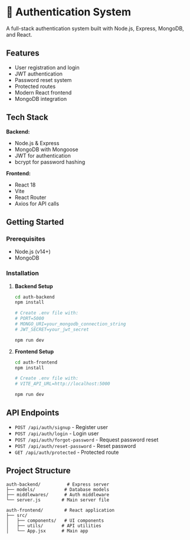 # 🔐 Authentication System

A full-stack authentication system built with Node.js, Express, MongoDB, and React.

## Features

- User registration and login
- JWT authentication
- Password reset system
- Protected routes
- Modern React frontend
- MongoDB integration

## Tech Stack

**Backend:**
- Node.js & Express
- MongoDB with Mongoose
- JWT for authentication
- bcrypt for password hashing

**Frontend:**
- React 18
- Vite
- React Router
- Axios for API calls

## Getting Started

### Prerequisites
- Node.js (v14+)
- MongoDB

### Installation

1. **Backend Setup**
   ```bash
   cd auth-backend
   npm install
   
   # Create .env file with:
   # PORT=5000
   # MONGO_URI=your_mongodb_connection_string
   # JWT_SECRET=your_jwt_secret
   
   npm run dev
   ```

2. **Frontend Setup**
   ```bash
   cd auth-frontend
   npm install
   
   # Create .env file with:
   # VITE_API_URL=http://localhost:5000
   
   npm run dev
   ```

## API Endpoints

- `POST /api/auth/signup` - Register user
- `POST /api/auth/login` - Login user
- `POST /api/auth/forgot-password` - Request password reset
- `POST /api/auth/reset-password` - Reset password
- `GET /api/auth/protected` - Protected route

## Project Structure

```
auth-backend/          # Express server
├── models/           # Database models
├── middlewares/      # Auth middleware
└── server.js        # Main server file

auth-frontend/        # React application
├── src/
│   ├── components/   # UI components
│   ├── utils/       # API utilities
│   └── App.jsx      # Main app
```
